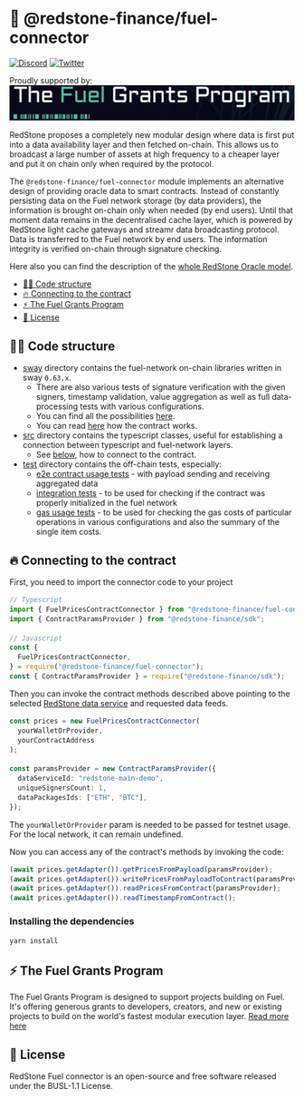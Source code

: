 # 🔗 @redstone-finance/fuel-connector

[![Discord](https://img.shields.io/discord/786251205008949258?logo=discord)](https://discord.gg/2CT6hN6C)
[![Twitter](https://img.shields.io/twitter/follow/redstone_defi?style=flat&logo=twitter)](https://twitter.com/intent/follow?screen_name=redstone_defi)

Proudly supported by:
[![Fuel Grants Program](fuel-grants-program.png)](#-the-fuel-grants-program)

RedStone proposes a completely new modular design where data is first put into a data availability layer and then
fetched on-chain. This allows us to broadcast a large number of assets at high frequency to a cheaper layer and put it
on chain only when required by the protocol.

The `@redstone-finance/fuel-connector` module implements an alternative design of providing oracle data to smart
contracts. Instead of constantly persisting data on the Fuel network storage (by data providers), the information is
brought on-chain only when needed (by end users). Until that moment data remains in the decentralised cache layer, which
is powered by RedStone light cache gateways and streamr data broadcasting protocol. Data is transferred to the Fuel
network by end users. The information integrity is verified on-chain through signature checking.

Here also you can find the description of
the [whole RedStone Oracle model](https://docs.redstone.finance/docs/introduction).

- [👨‍💻 Code structure](#-code-structure)
- [🔥 Connecting to the contract](#-connecting-to-the-contract)
- [⚡ The Fuel Grants Program](#-the-fuel-grants-program)
- [📄 License](#-license)

## 👨‍💻 Code structure

- [sway](sway) directory contains the fuel-network on-chain libraries written in sway `0.63.x`.
  - There are also various tests of signature verification with the given signers, timestamp validation, value
    aggregation as well as full data-processing tests with various configurations.
  - You can find all the possibilities [here](sway/README.md).
  - You can read [here](sway/contract/README.md) how the contract works.
- [src](src) directory contains the typescript classes, useful for establishing a connection between typescript and
  fuel-network layers.
  - See [below](#-connecting-to-the-contract), how to connect to the contract.
- [test](test) directory contains the off-chain tests, especially:
  - [e2e contract usage tests](test/prices/prices.spec.ts) - with payload sending and receiving aggregated data
  - [integration tests](test/prices/integration.spec.ts) - to be used for checking if the contract was properly
    initialized in the fuel network
  - [gas usage tests](test/prices/gas-usage.spec.ts) - to be used for checking the gas costs of particular
    operations in various configurations and also
    the summary of the single item costs.

## 🔥 Connecting to the contract

First, you need to import the connector code to your project

```ts
// Typescript
import { FuelPricesContractConnector } from "@redstone-finance/fuel-connector";
import { ContractParamsProvider } from "@redstone-finance/sdk";

// Javascript
const {
  FuelPricesContractConnector,
} = require("@redstone-finance/fuel-connector");
const { ContractParamsProvider } = require("@redstone-finance/sdk");
```

Then you can invoke the contract methods described above pointing to the
selected [RedStone data service](https://app.redstone.finance) and requested data feeds.

```ts
const prices = new FuelPricesContractConnector(
  yourWalletOrProvider,
  yourContractAddress
);

const paramsProvider = new ContractParamsProvider({
  dataServiceId: "redstone-main-demo",
  uniqueSignersCount: 1,
  dataPackagesIds: ["ETH", "BTC"],
});
```

The `yourWalletOrProvider` param is needed to be passed for testnet usage. For the local network, it can remain
undefined.

Now you can access any of the contract's methods by invoking the code:

```ts
(await prices.getAdapter()).getPricesFromPayload(paramsProvider);
(await prices.getAdapter()).writePricesFromPayloadToContract(paramsProvider);
(await prices.getAdapter()).readPricesFromContract(paramsProvider);
(await prices.getAdapter()).readTimestampFromContract();
```

### Installing the dependencies

```bash
yarn install
```

## ⚡ The Fuel Grants Program

The Fuel Grants Program is designed to support projects building on Fuel. It's offering generous grants to developers,
creators, and new or existing projects to build on the world's fastest modular execution layer.
[Read more here](https://fuel-labs.ghost.io/introducing-the-fuel-grants-program/)

## 📄 License

RedStone Fuel connector is an open-source and free software released under the BUSL-1.1 License.
